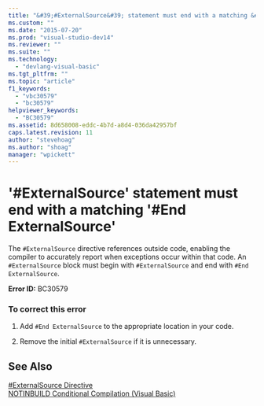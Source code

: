 ```yaml
---
title: "&#39;#ExternalSource&#39; statement must end with a matching &#39;#End ExternalSource&#39; | Microsoft Docs"
ms.custom: ""
ms.date: "2015-07-20"
ms.prod: "visual-studio-dev14"
ms.reviewer: ""
ms.suite: ""
ms.technology: 
  - "devlang-visual-basic"
ms.tgt_pltfrm: ""
ms.topic: "article"
f1_keywords: 
  - "vbc30579"
  - "bc30579"
helpviewer_keywords: 
  - "BC30579"
ms.assetid: 8d658008-eddc-4b7d-a8d4-036da42957bf
caps.latest.revision: 11
author: "stevehoag"
ms.author: "shoag"
manager: "wpickett"
---
```

# &#39;#ExternalSource&#39; statement must end with a matching &#39;#End ExternalSource&#39;
The `#ExternalSource` directive references outside code, enabling the compiler to accurately report when exceptions occur within that code. An `#ExternalSource` block must begin with `#ExternalSource` and end with `#End ExternalSource`.  
  
 **Error ID:** BC30579  
  
### To correct this error  
  
1.  Add `#End ExternalSource` to the appropriate location in your code.  
  
2.  Remove the initial `#ExternalSource` if it is unnecessary.  
  
## See Also  
 [#ExternalSource Directive](../../visual-basic/language-reference/directives/externalsource-directive.md)   
 [NOTINBUILD Conditional Compilation (Visual Basic)](http://msdn.microsoft.com/en-us/ad1e35e0-935e-4a35-a2ae-738bcf2a9240)